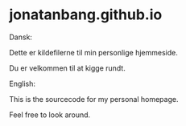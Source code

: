 # jonatanbang.github.io

Dansk:

Dette er kildefilerne til min personlige hjemmeside.

Du er velkommen til at kigge rundt.

English:

This is the sourcecode for my personal homepage.

Feel free to look around.
